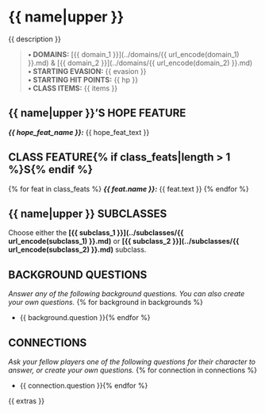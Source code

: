 # {{ name|upper }}

{{ description }}

> **• DOMAINS:** [{{ domain_1 }}](../domains/{{ url_encode(domain_1) }}.md) & [{{ domain_2 }}](../domains/{{ url_encode(domain_2) }}.md)  
> **• STARTING EVASION:** {{ evasion }}  
> **• STARTING HIT POINTS:** {{ hp }}  
> **• CLASS ITEMS:** {{ items }}

## {{ name|upper }}’S HOPE FEATURE

***{{ hope_feat_name }}:*** {{ hope_feat_text }}

## CLASS FEATURE{% if class_feats|length > 1 %}S{% endif %}
{% for feat in class_feats %}
***{{ feat.name }}:*** {{ feat.text }}
{% endfor %}
## {{ name|upper }} SUBCLASSES

Choose either the **[{{ subclass_1 }}](../subclasses/{{ url_encode(subclass_1) }}.md)** or **[{{ subclass_2 }}](../subclasses/{{ url_encode(subclass_2) }}.md)** subclass.

## BACKGROUND QUESTIONS

*Answer any of the following background questions. You can also create your own questions.*
{% for background in backgrounds %}
- {{ background.question }}{% endfor %}

## CONNECTIONS

*Ask your fellow players one of the following questions for their character to answer, or create your own questions.*
{% for connection in connections %}
- {{ connection.question }}{% endfor %}

{{ extras }}
